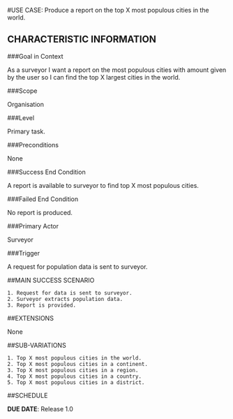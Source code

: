 #USE CASE: Produce a report on the top X most populous cities in the world. 

## CHARACTERISTIC INFORMATION

###Goal in Context

As a surveyor I want a report on the most populous cities with amount given by the user so I can find the top X largest cities in the world.

###Scope

Organisation

###Level

Primary task.

###Preconditions

None

###Success End Condition

A report is available to surveyor to find top X most populous cities.

###Failed End Condition

No report is produced.

###Primary Actor

Surveyor

###Trigger

A request for population data is sent to surveyor.


##MAIN SUCCESS SCENARIO

	1. Request for data is sent to surveyor.
	2. Surveyor extracts population data.
	3. Report is provided.
	
##EXTENSIONS

None

##SUB-VARIATIONS

	1. Top X most populous cities in the world.
	2. Top X most populous cities in a continent.
	3. Top X most populous cities in a region.
	4. Top X most populous cities in a country.
	5. Top X most populous cities in a district.
	
##SCHEDULE

**DUE DATE**: Release 1.0

